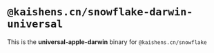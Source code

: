 # `@kaishens.cn/snowflake-darwin-universal`

This is the **universal-apple-darwin** binary for `@kaishens.cn/snowflake`
